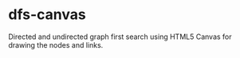 # dfs-canvas
Directed and undirected graph first search using HTML5 Canvas for drawing the nodes and links.
